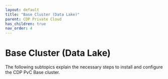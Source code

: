 ```yaml
---
layout: default
title: "Base Cluster (Data Lake)"
parent: CDP Private Cloud
has_children: true
nav_order: 4
---
```


# Base Cluster (Data Lake)

The following subtopics explain the necessary steps to install and configure the CDP PvC Base cluster.